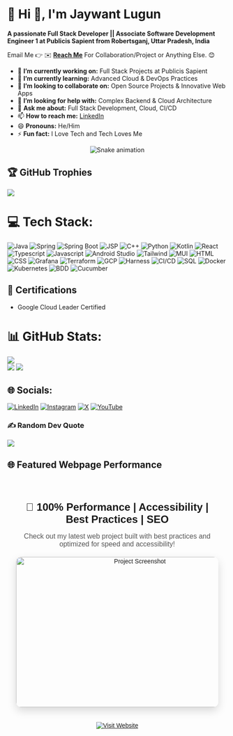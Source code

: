 # 💫 Hi 👋, I'm Jaywant Lugun
**A passionate Full Stack Developer || Associate Software Development Engineer 1 at Publicis Sapient from Robertsganj, Uttar Pradesh, India**

Email Me 👉 ✉️ **[Reach Me](mailto:jaywantlugun@example.com)** For Collaboration/Project or Anything Else. 😊

- 🔭 **I’m currently working on:** Full Stack Projects at Publicis Sapient  
- 🌱 **I’m currently learning:** Advanced Cloud & DevOps Practices  
- 👯 **I’m looking to collaborate on:** Open Source Projects & Innovative Web Apps  
- 🤔 **I’m looking for help with:** Complex Backend & Cloud Architecture  
- 💬 **Ask me about:** Full Stack Development, Cloud, CI/CD  
- 📫 **How to reach me:** [LinkedIn](https://www.linkedin.com/in/jaywant-lugun/)  
- 😄 **Pronouns:** He/Him  
- ⚡ **Fun fact:** I Love Tech and Tech Loves Me  

<!-- Snake Game Repo View -->
<div align="center">
  <img src="https://profile-readme-generator.com/assets/snake.svg" alt="Snake animation" />
</div>

## 🏆 GitHub Trophies
![](https://github-profile-trophy.vercel.app/?username=jaywantlugun&theme=radical&no-frame=false&no-bg=false&margin-w=4)

# 💻 Tech Stack:
![Java](https://img.shields.io/badge/Java-%23ED8B00.svg?style=for-the-badge&logo=java&logoColor=white) ![Spring](https://img.shields.io/badge/Spring-%236DB33F.svg?style=for-the-badge&logo=spring&logoColor=white) ![Spring Boot](https://img.shields.io/badge/SpringBoot-%236DB33F.svg?style=for-the-badge&logo=springboot&logoColor=white) ![JSP](https://img.shields.io/badge/JSP-007396?style=for-the-badge&logo=java&logoColor=white) ![C++](https://img.shields.io/badge/C++-%2300599C.svg?style=for-the-badge&logo=c%2B%2B&logoColor=white) ![Python](https://img.shields.io/badge/python-3670A0?style=for-the-badge&logo=python&logoColor=ffdd54) ![Kotlin](https://img.shields.io/badge/Kotlin-0095D5?style=for-the-badge&logo=kotlin&logoColor=white) ![React](https://img.shields.io/badge/react-%2361DAFB.svg?style=for-the-badge&logo=react&logoColor=black) ![Typescript](https://img.shields.io/badge/typescript-%23007ACC.svg?style=for-the-badge&logo=typescript&logoColor=white) ![Javascript](https://img.shields.io/badge/javascript-%23F7DF1E.svg?style=for-the-badge&logo=javascript&logoColor=black) ![Android Studio](https://img.shields.io/badge/androidstudio-3DDC84?style=for-the-badge&logo=android&logoColor=white) ![Tailwind](https://img.shields.io/badge/Tailwind-%2338B2AC.svg?style=for-the-badge&logo=tailwind-css&logoColor=white) ![MUI](https://img.shields.io/badge/MUI-%230081CB.svg?style=for-the-badge&logo=mui&logoColor=white) ![HTML](https://img.shields.io/badge/html5-%23E34F26.svg?style=for-the-badge&logo=html5&logoColor=white) ![CSS](https://img.shields.io/badge/css3-%231572B6.svg?style=for-the-badge&logo=css3&logoColor=white) ![Grafana](https://img.shields.io/badge/Grafana-F46800.svg?style=for-the-badge&logo=grafana&logoColor=white) ![Terraform](https://img.shields.io/badge/Terraform-%235835CC.svg?style=for-the-badge&logo=terraform&logoColor=white) ![GCP](https://img.shields.io/badge/GCP-%23FBBB00.svg?style=for-the-badge&logo=googlecloud&logoColor=white) ![Harness](https://img.shields.io/badge/Harness-FECF00?style=for-the-badge&logo=harness&logoColor=black) ![CI/CD](https://img.shields.io/badge/CI/CD-%23007ACC.svg?style=for-the-badge) ![SQL](https://img.shields.io/badge/SQL-4479A1?style=for-the-badge&logo=mysql&logoColor=white) ![Docker](https://img.shields.io/badge/docker-%230db7ed.svg?style=for-the-badge&logo=docker&logoColor=white) ![Kubernetes](https://img.shields.io/badge/kubernetes-%23326ce5.svg?style=for-the-badge&logo=kubernetes&logoColor=white) ![BDD](https://img.shields.io/badge/BDD-CB2029?style=for-the-badge&logo=cucumber&logoColor=white) ![Cucumber](https://img.shields.io/badge/Cucumber-4A924A?style=for-the-badge&logo=cucumber&logoColor=white)

## 🌟 Certifications
- Google Cloud Leader Certified

# 📊 GitHub Stats:
![](https://github-readme-stats.vercel.app/api/top-langs/?username=jaywantlugun&theme=dark&hide_border=false&include_all_commits=true&count_private=true&layout=compact)<br>
![](https://github-readme-stats.vercel.app/api?username=jaywantlugun&theme=dark&hide_border=false&include_all_commits=true&count_private=true)
![](https://github-readme-streak-stats.herokuapp.com/?user=jaywantlugun&theme=dark&hide_border=false)

## 🌐 Socials:
[![LinkedIn](https://img.shields.io/badge/LinkedIn-%230077B5.svg?logo=linkedin&logoColor=white)](https://www.linkedin.com/in/jaywant-lugun/) [![Instagram](https://img.shields.io/badge/Instagram-%23E4405F.svg?logo=Instagram&logoColor=white)](https://instagram.com/) [![X](https://img.shields.io/badge/X-black.svg?logo=X&logoColor=white)](https://x.com/) [![YouTube](https://img.shields.io/badge/YouTube-%23FF0000.svg?logo=YouTube&logoColor=white)](https://youtube.com/)

### ✍️ Random Dev Quote
![](https://quotes-github-readme.vercel.app/api?type=horizontal&theme=radical)

## 🌐 Featured Webpage Performance
<div style="text-align: center; max-width: 700px; margin: 0 auto; padding: 20px; font-family: sans-serif;">

  <!-- Heading -->
  <h3 style="margin-bottom: 10px; font-size: 1.5rem;">
    🌟 100% Performance | Accessibility | Best Practices | SEO
  </h3>

  <!-- Description -->
  <p style="margin-bottom: 20px; font-size: 1rem; color: #555;">
    Check out my latest web project built with best practices and optimized for speed and accessibility!
  </p>

  <!-- Image -->
  <img 
    src="https://github.com/user-attachments/assets/b884a098-0b54-423e-a54c-d84e1572a1dd" 
    alt="Project Screenshot" 
    width="552" height="345"
    style="border-radius: 12px; box-shadow: 0 8px 20px rgba(0,0,0,0.15); margin-bottom: 20px;"
  />

  <!-- Link Badge -->
  <a href="https://starter-template-react.vercel.app" target="_blank" style="display: inline-block;">
    <img 
      src="https://img.shields.io/badge/Visit_Website-%23007ACC?style=for-the-badge&logo=google-chrome&logoColor=white" 
      alt="Visit Website" 
      style="transition: transform 0.2s;"
      onmouseover="this.style.transform='scale(1.05)'" 
      onmouseout="this.style.transform='scale(1)'"
    />
  </a>

</div>


<!-- Proudly created with GPRM ( https://gprm.itsvg.in ) -->
